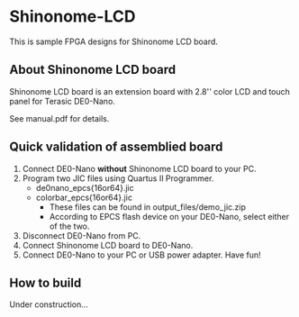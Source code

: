 Shinonome-LCD
=============
This is sample FPGA designs for Shinonome LCD board.


## About Shinonome LCD board
Shinonome LCD board is an extension board with 2.8'' color LCD and touch panel
for Terasic DE0-Nano.

See manual.pdf for details.


## Quick validation of assemblied board
1. Connect DE0-Nano **without** Shinonome LCD board to your PC.
2. Program two JIC files using Quartus II Programmer.
   - de0nano\_epcs{16or64}.jic
   - colorbar\_epcs{16or64}.jic
      - These files can be found in output\_files/demo_jic.zip
      - According to EPCS flash device on your DE0-Nano, select either of the two.
3. Disconnect DE0-Nano from PC.
4. Connect Shinonome LCD board to DE0-Nano.
5. Connect DE0-Nano to your PC or USB power adapter. Have fun!


## How to build
Under construction...

